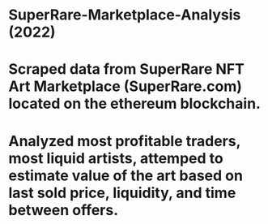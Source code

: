 # SuperRare-Marketplace-Analysis (2022)
# Scraped data from SuperRare NFT Art Marketplace (SuperRare.com) located on the ethereum blockchain.
# Analyzed most profitable traders, most liquid artists, attemped to estimate value of the art based on last sold price, liquidity, and time between offers.
